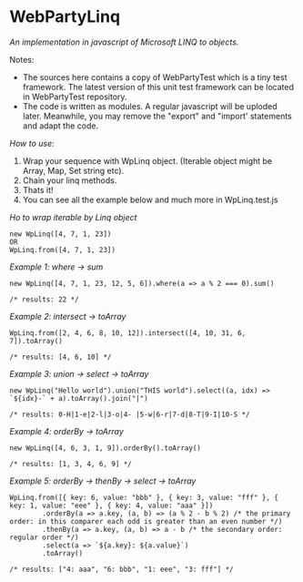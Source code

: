 # WebPartyLinq

*An implementation in javascript of Microsoft LINQ to objects.*

Notes:
* The sources here contains a copy of WebPartyTest which is a tiny test framework. The latest version of this unit test framework can be located in WebPartyTest repository.
* The code is written as modules. A regular javascript will be uploded later. Meanwhile, you may remove the "export" and "import' statements and adapt the code.

*How to use:*
1. Wrap your sequence with WpLinq object. (Iterable object might be Array, Map, Set string etc).
2. Chain your linq methods.
3. Thats it!
4. You can see all the example below and much more in WpLinq.test.js

*Ho to wrap iterable by Linq object*

	new WpLinq([4, 7, 1, 23])
	OR
	WpLinq.from([4, 7, 1, 23])

*Example 1: where -> sum*

	new WpLinq([4, 7, 1, 23, 12, 5, 6]).where(a => a % 2 === 0).sum()

	/* results: 22 */

*Example 2: intersect -> toArray*

	WpLinq.from([2, 4, 6, 8, 10, 12]).intersect([4, 10, 31, 6, 7]).toArray()

	/* results: [4, 6, 10] */

*Example 3: union -> select -> toArray*

	new WpLinq("Hello world").union("THIS world").select((a, idx) => `${idx}-` + a).toArray().join("|")

	/* results: 0-H|1-e|2-l|3-o|4- |5-w|6-r|7-d|8-T|9-I|10-S */

*Example 4: orderBy -> toArray*

	new WpLinq([4, 6, 3, 1, 9]).orderBy().toArray()

	/* results: [1, 3, 4, 6, 9] */


*Example 5: orderBy -> thenBy -> select -> toArray*

	WpLinq.from([{ key: 6, value: "bbb" }, { key: 3, value: "fff" }, { key: 1, value: "eee" }, { key: 4, value: "aaa" }])
			.orderBy(a => a.key, (a, b) => (a % 2 - b % 2) /* the primary order: in this comparer each odd is greater than an even number */)
			.thenBy(a => a.key, (a, b) => a - b /* the secondary order: regular order */)
			.select(a => `${a.key}: ${a.value}`)
			.toArray()

	/* results: ["4: aaa", "6: bbb", "1: eee", "3: fff"] */

